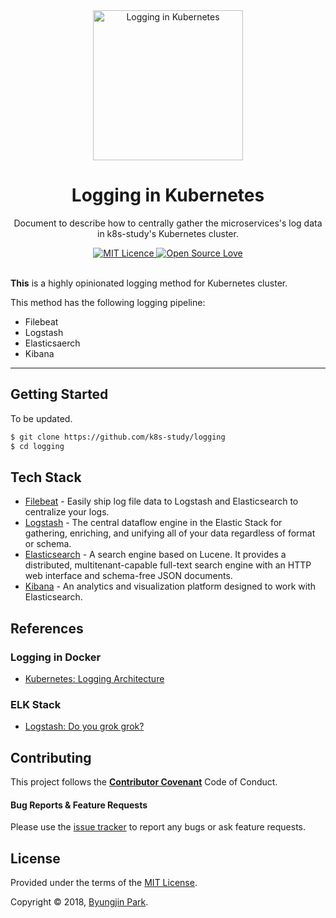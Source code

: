 <div align="center">
  <a href="https://github.com/k8s-study/logging" title="Logging in Kubernetes">
    <img alt="Logging in Kubernetes" src="http://arveknudsen.com/wp-content/uploads/2017/07/logo_with_border-1024x994.png" width="240px" />
  </a>
  <br />
  <h1>Logging in Kubernetes</h1>
</div>

<p align="center">
  Document to describe how to centrally gather the microservices's log data in k8s-study's Kubernetes cluster.
</p>

<div align="center">
  <a href="https://opensource.org/licenses/mit-license.php">
    <img alt="MIT Licence" src="https://badges.frapsoft.com/os/mit/mit.svg?v=103" />
  </a>
  <a href="https://github.com/ellerbrock/open-source-badge/">
    <img alt="Open Source Love" src="https://badges.frapsoft.com/os/v1/open-source.svg?v=103" />
  </a>
</div>

<br />

**This** is a highly opinionated logging method for Kubernetes cluster.

This method has the following logging pipeline:

- Filebeat
- Logstash
- Elasticsaerch
- Kibana

---


## Getting Started

To be updated.
```zsh
$ git clone https://github.com/k8s-study/logging
$ cd logging
```


## Tech Stack

- [Filebeat](https://www.elastic.co/products/beats/filebeat) - Easily ship log file data to Logstash and Elasticsearch to centralize your logs.
- [Logstash](https://www.elastic.co/products/logstash) - The central dataflow engine in the Elastic Stack for gathering, enriching, and unifying all of your data regardless of format or schema.
- [Elasticsearch](https://www.elastic.co/products/elasticsearch) - A search engine based on Lucene. It provides a distributed, multitenant-capable full-text search engine with an HTTP web interface and schema-free JSON documents.
- [Kibana](https://www.elastic.co/products/kibana) - An analytics and visualization platform designed to work with Elasticsearch.


## References

### Logging in Docker

- [Kubernetes: Logging Architecture](https://kubernetes.io/docs/concepts/cluster-administration/logging/)

### ELK Stack

- [Logstash: Do you grok grok?](https://www.elastic.co/blog/do-you-grok-grok)


## Contributing

This project follows the [**Contributor Covenant**](http://contributor-covenant.org/version/1/4/) Code of Conduct.

#### Bug Reports & Feature Requests

Please use the [issue tracker](https://github.com/k8s-study/logging/issues) to report any bugs or ask feature requests.


## License

Provided under the terms of the [MIT License](https://github.com/k8s-study/logging/blob/master/LICENSE).

Copyright © 2018, [Byungjin Park](http://www.posquit0.com).
